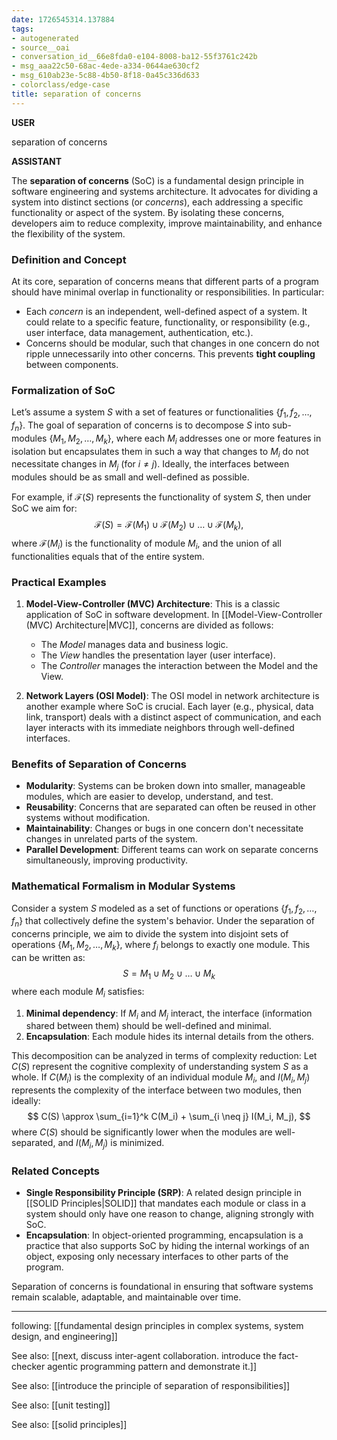 ```yaml
---
date: 1726545314.137884
tags:
- autogenerated
- source__oai
- conversation_id__66e8fda0-e104-8008-ba12-55f3761c242b
- msg_aaa22c50-68ac-4ede-a334-0644ae630cf2
- msg_610ab23e-5c88-4b50-8f18-0a45c336d633
- colorclass/edge-case
title: separation of concerns
---
```


**USER**

separation of concerns


**ASSISTANT**

The **separation of concerns** (SoC) is a fundamental design principle in software engineering and systems architecture. It advocates for dividing a system into distinct sections (or *concerns*), each addressing a specific functionality or aspect of the system. By isolating these concerns, developers aim to reduce complexity, improve maintainability, and enhance the flexibility of the system.

### Definition and Concept
At its core, separation of concerns means that different parts of a program should have minimal overlap in functionality or responsibilities. In particular:
- Each *concern* is an independent, well-defined aspect of a system. It could relate to a specific feature, functionality, or responsibility (e.g., user interface, data management, authentication, etc.).
- Concerns should be modular, such that changes in one concern do not ripple unnecessarily into other concerns. This prevents **tight coupling** between components.

### Formalization of SoC
Let’s assume a system $S$ with a set of features or functionalities $\{f_1, f_2, \ldots, f_n\}$. The goal of separation of concerns is to decompose $S$ into sub-modules $\{M_1, M_2, \ldots, M_k\}$, where each $M_i$ addresses one or more features in isolation but encapsulates them in such a way that changes to $M_i$ do not necessitate changes in $M_j$ (for $i \neq j$). Ideally, the interfaces between modules should be as small and well-defined as possible.

For example, if $\mathcal{F}(S)$ represents the functionality of system $S$, then under SoC we aim for:
$$
\mathcal{F}(S) = \mathcal{F}(M_1) \cup \mathcal{F}(M_2) \cup \dots \cup \mathcal{F}(M_k),
$$
where $\mathcal{F}(M_i)$ is the functionality of module $M_i$, and the union of all functionalities equals that of the entire system.

### Practical Examples

1. **Model-View-Controller (MVC) Architecture**: This is a classic application of SoC in software development. In [[Model-View-Controller (MVC) Architecture|MVC]], concerns are divided as follows:
   - The *Model* manages data and business logic.
   - The *View* handles the presentation layer (user interface).
   - The *Controller* manages the interaction between the Model and the View.

2. **Network Layers (OSI Model)**: The OSI model in network architecture is another example where SoC is crucial. Each layer (e.g., physical, data link, transport) deals with a distinct aspect of communication, and each layer interacts with its immediate neighbors through well-defined interfaces.

### Benefits of Separation of Concerns

- **Modularity**: Systems can be broken down into smaller, manageable modules, which are easier to develop, understand, and test.
- **Reusability**: Concerns that are separated can often be reused in other systems without modification.
- **Maintainability**: Changes or bugs in one concern don't necessitate changes in unrelated parts of the system.
- **Parallel Development**: Different teams can work on separate concerns simultaneously, improving productivity.

### Mathematical Formalism in Modular Systems
Consider a system $S$ modeled as a set of functions or operations $\{ f_1, f_2, \dots, f_n \}$ that collectively define the system's behavior. Under the separation of concerns principle, we aim to divide the system into disjoint sets of operations $\{ M_1, M_2, \dots, M_k \}$, where $f_i$ belongs to exactly one module. This can be written as:
$$
S = M_1 \cup M_2 \cup \dots \cup M_k
$$
where each module $M_i$ satisfies:
1. **Minimal dependency**: If $M_i$ and $M_j$ interact, the interface (information shared between them) should be well-defined and minimal.
2. **Encapsulation**: Each module hides its internal details from the others.

This decomposition can be analyzed in terms of complexity reduction: Let $C(S)$ represent the cognitive complexity of understanding system $S$ as a whole. If $C(M_i)$ is the complexity of an individual module $M_i$, and $I(M_i, M_j)$ represents the complexity of the interface between two modules, then ideally:
$$
C(S) \approx \sum_{i=1}^k C(M_i) + \sum_{i \neq j} I(M_i, M_j),
$$
where $C(S)$ should be significantly lower when the modules are well-separated, and $I(M_i, M_j)$ is minimized.

### Related Concepts

- **Single Responsibility Principle (SRP)**: A related design principle in [[SOLID Principles|SOLID]] that mandates each module or class in a system should only have one reason to change, aligning strongly with SoC.
- **Encapsulation**: In object-oriented programming, encapsulation is a practice that also supports SoC by hiding the internal workings of an object, exposing only necessary interfaces to other parts of the program.

Separation of concerns is foundational in ensuring that software systems remain scalable, adaptable, and maintainable over time.


---


following: [[fundamental design principles in complex systems, system design, and engineering]]

See also: [[next, discuss inter-agent collaboration. introduce the fact-checker agentic programming pattern and demonstrate it.]]


See also: [[introduce the principle of separation of responsibilities]]


See also: [[unit testing]]


See also: [[solid principles]]